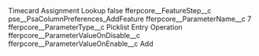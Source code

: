<?xml version="1.0" encoding="UTF-8"?>
<CustomMetadata xmlns="http://soap.sforce.com/2006/04/metadata" xmlns:xsi="http://www.w3.org/2001/XMLSchema-instance" xmlns:xsd="http://www.w3.org/2001/XMLSchema">
    <label>Timecard Assignment Lookup</label>
    <protected>false</protected>
    <values>
        <field>fferpcore__FeatureStep__c</field>
        <value xsi:type="xsd:string">pse__PsaColumnPreferences_AddFeature</value>
    </values>
    <values>
        <field>fferpcore__ParameterName__c</field>
        <value xsi:type="xsd:string">7</value>
    </values>
    <values>
        <field>fferpcore__ParameterType__c</field>
        <value xsi:type="xsd:string">Picklist Entry Operation</value>
    </values>
    <values>
        <field>fferpcore__ParameterValueOnDisable__c</field>
        <value xsi:nil="true"/>
    </values>
    <values>
        <field>fferpcore__ParameterValueOnEnable__c</field>
        <value xsi:type="xsd:string">Add</value>
    </values>
</CustomMetadata>
